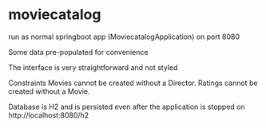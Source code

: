 # moviecatalog

run as normal springboot app (MoviecatalogApplication) on port 8080

Some data pre-populated for convenience

The interface is very straightforward and not styled

Constraints
Movies cannot be created without a Director.
Ratings cannot be created without a Movie.

Database is H2 and is persisted even after the application is stopped on http://localhost:8080/h2

